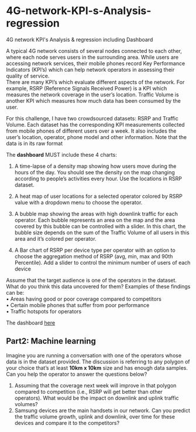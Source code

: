 # 4G-network-KPI-s-Analysis-regression
4G network KPI's Analysis &amp; regression including Dashboard 

A typical 4G network consists of several nodes connected to each other, where each node serves users in the surrounding area. While users are accessing network services, their mobile phones record Key Performance Indicators (KPI’s) which can help network operators in assessing their quality of service.<br>
There are many KPI’s which evaluate different aspects of the network. For example, RSRP (Reference Signals Received Power) is a KPI which measures the network coverage in the user’s location. Traffic Volume is another KPI which measures how much data has been consumed by the user.

For this challenge, I have two crowdsourced datasets: RSRP and Traffic Volume. Each dataset has the corresponding KPI measurements collected from mobile phones of different users over a week. It also includes the user’s location, operator, phone model and other information. Note that the data is in its raw format <br>

The **dashboard** MUST include these 4 charts:
1. A time-lapse of a density map showing how users move during the hours of the day. You should see the density on the map changing according to people’s activities every hour. Use the locations in RSRP dataset.<br>
2. A heat map of user locations for a selected operator colored by RSRP value with a dropdown menu to choose the operator.<br>

3. A bubble map showing the areas with high downlink traffic for each operator. Each bubble represents an area on the map and the area covered by this bubble can be controlled with a slider. In this chart, the bubble size depends on the sum of the Traffic Volume of all users in this area and it’s colored per operator.<br>
4. A Bar chart of RSRP per device type per operator with an option to choose the aggregation method of RSRP (avg, min, max and 90th Percentile). Add a slider to control the minimum number of users of each device

Assume that the target audience is one of the operators in the dataset. What do you think this data uncovered for them?
Examples of these findings can be:<br>
• Areas having good or poor coverage compared to competitors <br>
• Certain mobile phones that suffer from poor performance <br>
• Traffic hotspots for operators

The dashboard [here](https://datastudio.google.com/u/0/reporting/ed6fce84-afb4-4ae8-88a8-4f455fde60b0/page/iLVVC)

## Part2: Machine learning

Imagine you are running a conversation with one of the operators whose data is in the dataset provided. The discussion is referring to any polygon of your choice that’s at least **10km x 10km** size and has enough data samples. Can you help the operator to answer the questions below?<br>

1. Assuming that the coverage next week will improve in that polygon compared to competition (i.e., RSRP will get better than other operators). What would be the impact on downlink and uplink traffic volumes?<br>
2. Samsung devices are the main handsets in our network. Can you predict the traffic volume growth, uplink and downlink, over time for these devices and compare it to the competitors?



